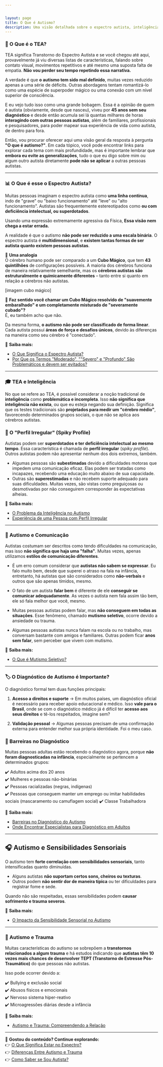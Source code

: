```yaml
---


layout: page
title: O Que é Autismo?
description: Uma visão detalhada sobre o espectro autista, inteligência, comunicação e identidade.
---
```

### 🧩 O Que é o TEA?

TEA significa Transtorno do Espectro Autista e se você chegou até aqui, provavelmente já viu diversas listas de características, falando sobre contato visual, movimentos repetitivos e até mesmo uma suposta falta de empatia. **Não vou perder seu tempo repetindo essa narrativa.**  

A verdade é que **o autismo tem sido mal definido**, muitas vezes reduzido apenas a uma série de déficits. Outras abordagens tentam romantizá-lo como uma espécie de superpoder mágico ou uma conexão com um nível superior de consciência.  

E eu vejo tudo isso como uma grande bobagem. Essa é a opinião de quem é autista (obviamente, desde que nasceu), viveu por **45 anos sem seu diagnóstico** e desde então acumula sei lá quantas milhares de horas  **interagindo com outras pessoas autistas**, além de familiares, profissionais e pesquisadores, para poder mapear sua experiência de vida como autista, de dentro para fora.  

Então, vou procurar oferecer aqui uma visão geral da resposta à pergunta **"O que é autismo?"**. Em cada tópico, você pode encontrar links para explorar cada tema com mais profundidade, mas é importante lembrar que **embora eu evite as generalizações**, tudo o que eu digo sobre mim ou algum outro autista diretamente **pode não se aplicar**  a outras pessoas autistas.

---

### 📊 O Que é esse o Espectro Autista?

Muitas pessoas imaginam o espectro autista como **uma linha contínua**, indo de "grave" ou "baixo funcionamento" até "leve" ou "alto funcionamento". Autistas são frequentemente estereotipados como **ou com deficiência intelectual, ou superdotados**.  

Usando uma expressão extremamente agressiva da Física, **Essa visão nem chega a estar errada.**  

A realidade é que o autismo **não pode ser reduzido a uma escala binária**. O espectro autista é **multidimensional**, e **existem tantas formas de ser autista quanto existem pessoas autistas**.  

🔹 **Uma analogia**  
O cérebro humano pode ser comparado a um **Cubo Mágico**, que tem **43 quintilhões** de configurações possíveis. A maioria dos cérebros funciona de maneira relativamente semelhante, mas os **cérebros autistas são estruturalmente e quimicamente diferentes** – tanto entre si quanto em relação a cérebros não autistas.  

[imagem cubo mágico]

🧩 **Faz sentido você chamar um Cubo Mágico resolvido de "suavemente embaralhado" e um completamente misturado de "severamente cubado"?**  
É, eu também acho que não.  

Da mesma forma, **o autismo não pode ser classificado de forma linear**. Cada autista possui **áreas de força e desafios únicos**, devido às diferenças na maneira como seu cérebro é "conectado".  

🔗 **Saiba mais:**  
- [O Que Significa o Espectro Autista?](#)  
- [Por Que os Termos "Moderado", ""Severo" e "Profundo" São Problemáticos e devem ser evitados?](#)  

---

### 🎓 TEA e Inteligência

No que se refere ao TEA, é possível considerar a noção tradicional de **inteligência** como **problemática e incompleta**.  Isso **não significa que inteligência não exista**, ou que eu esteja negando sua definição. Significa que os testes tradicionais são **projetados para medir um "cérebro médio"**, favorecendo determinados grupos sociais, o que não se aplica aos cérebros autistas.  

### 📌 O "Perfil Irregular" (Spiky Profile)  

Autistas podem ser **superdotados e ter deficiência intelectual ao mesmo tempo**. Essa característica é chamada de **perfil irregular** (*spiky profile*). Outros autistas podem não apresentar nenhum dos dois extremos, também.

- Algumas pessoas são **subestimadas** devido a dificuldades motoras que impedem uma comunicação eficaz. Elas podem ser tratadas como incapazes, recebendo uma educação muito abaixo de sua capacidade.  
- Outras são **superestimadas** e não recebem suporte adequado para suas dificuldades. Muitas vezes, são vistas como preguiçosas ou desmotivadas por não conseguirem corresponder às expectativas alheias.  

🔗 **Saiba mais:**  
- [O Problema da Inteligência no Autismo](#)  
- [Experiência de uma Pessoa com Perfil Irregular](#)  

---

### 💬 Autismo e Comunicação

Autistas costumam ser descritos como tendo dificuldades na comunicação, mas isso **não significa que haja uma "falha"**. Muitas vezes, apenas utilizamos **estilos de comunicação diferentes**.  

- É um erro comum considerar que  **autistas não sabem se expressar**. Eu falo muito bem, desde que superei o atraso na fala na infância, entretanto, há autistas que são considerados como **não-verbais** e outros que são apenas tímidos, mesmo.  

- O fato de um autista **falar bem** é diferente de ele **conseguir se comunicar adequadamente**. As vezes o autista nem fala assim tão bem, ele só fala melhor que você, mesmo.    

- Muitas pessoas autistas podem falar, mas **não conseguem em todas as situações**. Esse fenômeno, chamado **mutismo seletivo**, ocorre devido a ansiedade ou trauma.  

- Algumas pessoas autistas nunca falam na escola ou no trabalho, mas conversam bastante com amigos e familiares. Outras podem ficar **anos sem falar**, sem perceber que vivem com mutismo.  

🔗 **Saiba mais:**  
- [O Que é Mutismo Seletivo?](#)  

---

### 🏷️ O Diagnóstico de Autismo é Importante?

O diagnóstico formal tem duas funções principais:  

1. **Acesso a direitos e suporte** → Em muitos países, um diagnóstico oficial é necessário para receber apoio educacional e médico. Isso **vale para o Brasil**, onde se com o diagnóstico médico já é difícil ter **acesso aos seus direitos** e tê-los respeitados, imagine sem?  

2. **Validação pessoal** → Algumas pessoas precisam de uma confirmação externa para entender melhor sua própria identidade. Foi o meu caso.  

### 🚧 Barreiras no Diagnóstico  

Muitas pessoas adultas estão recebendo o diagnóstico agora, porque  **não foram diagnosticadas na infância**, especialmente se pertencem a determinados grupos:  

✔️ Adultos acima dos 20 anos  
✔️ Mulheres e pessoas não-binárias  
✔️ Pessoas racializadas (negras, indígenas)  
✔️ Pessoas que conseguem manter um emprego ou imitar habilidades sociais (mascaramento ou camuflagem social)
✔️ Classe Trabalhadora

🔗 **Saiba mais:**  
- [Barreiras no Diagnóstico do Autismo](#)  
- [Onde Encontrar Especialistas para Diagnóstico em Adultos](#)  

---

## 🎧 Autismo e Sensibilidades Sensoriais

O autismo tem **forte correlação com sensibilidades sensoriais**, tanto intensificadas quanto diminuídas.  

- Alguns autistas **não suportam certos sons, cheiros ou texturas**.  
- Outros podem **não sentir dor de maneira típica** ou ter dificuldades para registrar fome e sede.  

Quando não são respeitadas, essas sensibilidades podem **causar sofrimento e trauma severos**.  

🔗 **Saiba mais:**  
- [O Impacto da Sensibilidade Sensorial no Autismo](#)  

---

### 🧠 Autismo e Trauma

Muitas características do autismo se sobrepõem a **transtornos relacionados a algum trauma** e há estudos indicando que **autistas têm 10 vezes mais chances de desenvolver TEPT (Transtorno de Estresse Pós-Traumático)** do que pessoas não autistas.  

Isso pode ocorrer devido a:  

✔️ Bullying e exclusão social  
✔️ Abusos físicos e emocionais  
✔️ Nervoso sistema hiper-reativo  
✔️ Microagressões diárias desde a infância  

🔗 **Saiba mais:**  
- [Autismo e Trauma: Compreendendo a Relação](#)  

---

📌 **Gostou do conteúdo? Continue explorando:**  
👉 [O Que Significa Estar no Espectro?](#)  
👉 [Diferenças Entre Autismo e Trauma](#)  
👉 [Como Saber se Sou Autista?](#)  
